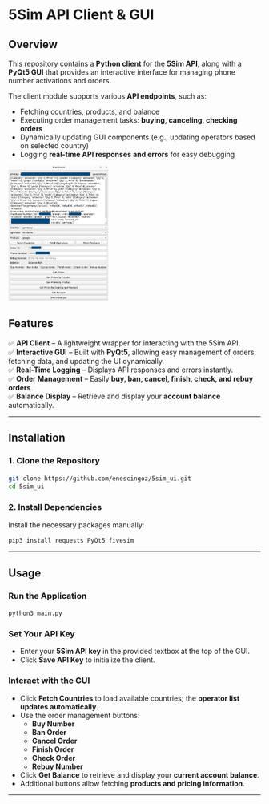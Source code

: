 # 5Sim API Client & GUI

## **Overview**
This repository contains a **Python client** for the **5Sim API**, along with a **PyQt5 GUI** that provides an interactive interface for managing phone number activations and orders.

The client module supports various **API endpoints**, such as:
- Fetching countries, products, and balance
- Executing order management tasks: **buying, canceling, checking orders**
- Dynamically updating GUI components (e.g., updating operators based on selected country)
- Logging **real-time API responses and errors** for easy debugging

<img src="img/ui_img.jpg" width="200">

## **Features**
✅ **API Client** – A lightweight wrapper for interacting with the 5Sim API.  
✅ **Interactive GUI** – Built with **PyQt5**, allowing easy management of orders, fetching data, and updating the UI dynamically.  
✅ **Real-Time Logging** – Displays API responses and errors instantly.  
✅ **Order Management** – Easily **buy, ban, cancel, finish, check, and rebuy orders**.  
✅ **Balance Display** – Retrieve and display your **account balance** automatically.

---

## **Installation**

### **1. Clone the Repository**
```bash
git clone https://github.com/enescingoz/5sim_ui.git
cd 5sim_ui
```

### **2. Install Dependencies**
Install the necessary packages manually:
```bash
pip3 install requests PyQt5 fivesim
```

---

## **Usage**

### **Run the Application**
```bash
python3 main.py
```

### **Set Your API Key**
- Enter your **5Sim API key** in the provided textbox at the top of the GUI.
- Click **Save API Key** to initialize the client.

### **Interact with the GUI**
- Click **Fetch Countries** to load available countries; the **operator list updates automatically**.
- Use the order management buttons:
  - **Buy Number**
  - **Ban Order**
  - **Cancel Order**
  - **Finish Order**
  - **Check Order**
  - **Rebuy Number**
- Click **Get Balance** to retrieve and display your **current account balance**.
- Additional buttons allow fetching **products and pricing information**.

---
